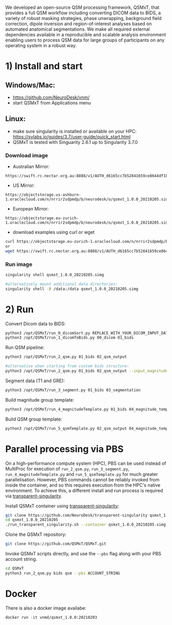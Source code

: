 We developed an open-source QSM processing framework, QSMxT, that provides a full QSM workflow including converting DICOM data to BIDS, a variety of robust masking strategies, phase unwrapping, background field correction, dipole inversion and region-of-interest analyses based on automated anatomical segmentations. We make all required external dependencies available in a reproducible and scalable analysis environment enabling users to process QSM data for large groups of participants on any operating system in a robust way. 

# 1) Install and start
## Windows/Mac:
- https://github.com/NeuroDesk/vnm/
- start QSMxT from Applications menu

## Linux:
- make sure singularity is installed or available on your HPC: https://sylabs.io/guides/3.7/user-guide/quick_start.html
- QSMxT is tested with Singuarity 2.6.1 up to Singularity 3.7.0

### Download image
- Australian Mirror: 
```
https://swift.rc.nectar.org.au:8888/v1/AUTH_d6165cc7b52841659ce8644df1884d5e/singularityImages/qsmxt_1.0.0_20210205.simg
```
- US Mirror: 
```
https://objectstorage.us-ashburn-1.oraclecloud.com/n/nrrir2sdpmdp/b/neurodesk/o/qsmxt_1.0.0_20210205.simg
```
- European Mirror: 
```
https://objectstorage.eu-zurich-1.oraclecloud.com/n/nrrir2sdpmdp/b/neurodesk/o/qsmxt_1.0.0_20210205.simg
```

- download examples using curl or wget
```bash
curl https://objectstorage.eu-zurich-1.oraclecloud.com/n/nrrir2sdpmdp/b/neurodesk/o/qsmxt_1.0.0_20210205.simg -O
or
wget https://swift.rc.nectar.org.au:8888/v1/AUTH_d6165cc7b52841659ce8644df1884d5e/singularityImages/qsmxt_1.0.0_20210205.simg
```

### Run image
```bash
singularity shell qsmxt_1.0.0_20210205.simg

#alternatively mount additional data directories:
singularity shell -B /data:/data qsmxt_1.0.0_20210205.simg
```


# 2) Run
Convert Dicom data to BIDS:
```bash
python3 /opt/QSMxT/run_0_dicomSort.py REPLACE_WITH_YOUR_DICOM_INPUT_DATA_DIRECTORY 00_dicom
python3 /opt/QSMxT/run_1_dicomToBids.py 00_dicom 01_bids
```
Run QSM pipeline:
```bash
python3 /opt/QSMxT/run_2_qsm.py 01_bids 02_qsm_output

#alternative when starting from custom bids structure:
python3 /opt/QSMxT/run_2_qsm.py 01_bids 02_qsm_output --input_magnitude_pattern swi/*mag*.nii* --input_phase_pattern swi/*phase*.nii*
```
Segment data (T1 and GRE):
```bash
python3 /opt/QSMxT/run_3_segment.py 01_bids 03_segmentation
```
Build magnitude group template:
```bash
python3 /opt/QSMxT/run_4_magnitudeTemplate.py 01_bids 04_magnitude_template
```
Build QSM group template:
```bash
python3 /opt/QSMxT/run_5_qsmTemplate.py 02_qsm_output 04_magnitude_template 05_qsm_template
```

# Parallel processing via PBS

On a high-performance compute system (HPC), PBS can be used instead of MultiProc for execution of `run_2_qsm.py`, `run_3_segment.py`, `run_4_magnitudeTemplate.py` and `run_5_qsmTemplate.py` for much greater parallelisation. However, PBS commands cannot be reliably invoked from inside the container, and so this requires execution from the HPC's native environment. To achieve this, a different install and run process is required via [transparent-singularity](https://github.com/CAIsr/transparent-singularity).

Install QSMxT container using [transparent-singularity](https://github.com/neurodesk/transparent-singularity):
```bash
git clone https://github.com/NeuroDesk/transparent-singularity qsmxt_1.0.0_20210205
cd qsmxt_1.0.0_20210205
./run_transparent_singularity.sh --container qsmxt_1.0.0_20210205.simg
```

Clone the QSMxT repository:
```bash
git clone https://github.com/QSMxT/QSMxT.git
```

Invoke QSMxT scripts directly, and use the `--pbs` flag along with your PBS account string. 
```bash
cd QSMxT
python3 run_2_qsm.py bids qsm --pbs ACCOUNT_STRING
```

# Docker

There is also a docker image availabe:
```
docker run -it vnmd/qsmxt_1.0.0:20210203
```